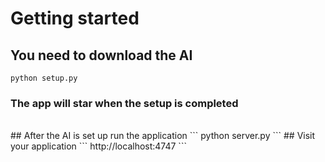# Getting started

## You need to download the AI
```
python setup.py
```
### The app will star when the setup is completed
<br>
## After the AI is set up run the application
```
python server.py
```
## Visit your application
```
http://localhost:4747
```